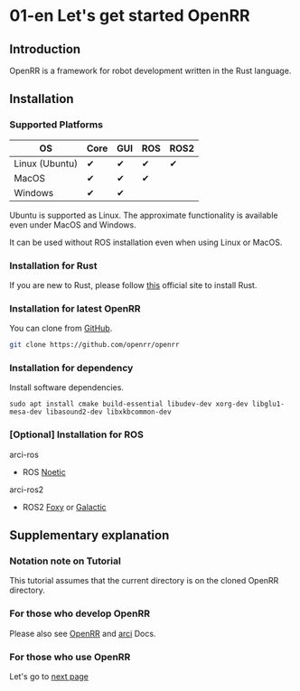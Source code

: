 # 01-en Let's get started OpenRR

## Introduction

OpenRR is a framework for robot development written in the Rust language.

## Installation

### Supported Platforms

| OS             | Core | GUI | ROS | ROS2 |
| -------------- | ---- | --- | --- | ---- |
| Linux (Ubuntu) | ✔    | ✔   | ✔   | ✔    |
| MacOS          | ✔    | ✔   | ✔   |      |
| Windows        | ✔    | ✔   |     |      |

Ubuntu is supported as Linux. The approximate functionality is available even under MacOS and Windows.

It can be used without ROS installation even when using Linux or MacOS.

### Installation for Rust

If you are new to Rust, please follow [this](https://www.rust-lang.org/tools/install) official site to install Rust.

### Installation for latest OpenRR

You can clone from [GitHub](https://github.com/openrr/openrr).

```bash
git clone https://github.com/openrr/openrr
```

### Installation for dependency

Install software dependencies.

```bash: Linux
sudo apt install cmake build-essential libudev-dev xorg-dev libglu1-mesa-dev libasound2-dev libxkbcommon-dev
```

### \[Optional\] Installation for ROS

arci-ros

* ROS [Noetic](http://wiki.ros.org/noetic/Installation)

arci-ros2

* ROS2 [Foxy](https://docs.ros.org/en/foxy/Installation.html) or [Galactic](https://docs.ros.org/en/galactic/Installation.html)

## Supplementary explanation

### Notation note on Tutorial

This tutorial assumes that the current directory is on the cloned OpenRR directory.

### For those who develop OpenRR

Please also see [OpenRR](https://docs.rs/openrr/latest/openrr/) and [arci](https://docs.rs/arci/latest/arci/) Docs.

### For those who use OpenRR

Let's go to [next page](./02-en-apps.md)
